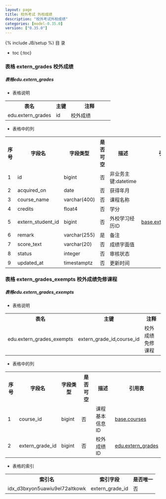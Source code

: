 ```yaml
---
layout: page
title: 校外考试 外校成绩
description: "校外考试外校成绩"
categories: [model-0.35.0]
version: ["0.35.0"]
---
```

{% include JB/setup %}
 目  录

* toc
{:toc}



### 表格 extern_grades 校外成绩
<div class="card card-info">
  <div class="card-header"><h5 id="table_edu.extern_grades">表格edu.extern_grades</h5></div>
  <div class="card-body">
<ul>
  <li>表格说明</li>
</ul>

<table class="table table-bordered table-striped table-condensed ">
<tr><th class="info_header">表名</th><th class="info_header">主键</th><th class="info_header" style="width:40%">注释</th>  </tr>
<tr><td>edu.extern_grades</td><td>id</td><td>校外成绩</td>  </tr>
</table>
<ul>
  <li>表格中的列</li>
</ul>
<table class="table table-bordered table-striped table-condensed">
<tr><th class="info_header text-center">序号</th><th class="info_header">字段名</th><th class="info_header">字段类型</th><th class="info_header text-center">是否可空</th><th class="info_header">描述</th><th class="info_header">引用表</th>  </tr>
<tr><td class="text-center">1</td><td>id</td><td>bigint</td><td class="text-center">否</td><td>非业务主键:datetime</td><td></td>  </tr>
<tr><td class="text-center">2</td><td>acquired_on</td><td>date</td><td class="text-center">否</td><td>获得年月</td><td></td>  </tr>
<tr><td class="text-center">3</td><td>course_name</td><td>varchar(400)</td><td class="text-center">否</td><td>课程名称</td><td></td>  </tr>
<tr><td class="text-center">4</td><td>credits</td><td>float4</td><td class="text-center">否</td><td>学分</td><td></td>  </tr>
<tr><td class="text-center">5</td><td>extern_student_id</td><td>bigint</td><td class="text-center">否</td><td>外校学习经历ID</td><td>            <a href="/model/base/std/core.html#表格-extern_students-外校学习经历">base.extern_students</a>
</td>  </tr>
<tr><td class="text-center">6</td><td>remark</td><td>varchar(255)</td><td class="text-center">是</td><td>备注</td><td></td>  </tr>
<tr><td class="text-center">7</td><td>score_text</td><td>varchar(20)</td><td class="text-center">否</td><td>成绩字面值</td><td></td>  </tr>
<tr><td class="text-center">8</td><td>status</td><td>integer</td><td class="text-center">否</td><td>审核状态</td><td></td>  </tr>
<tr><td class="text-center">9</td><td>updated_at</td><td>timestamptz</td><td class="text-center">否</td><td>更新时间</td><td></td>  </tr>
</table>


  </div>
</div>

### 表格 extern_grades_exempts 校外成绩免修课程
<div class="card card-info">
  <div class="card-header"><h5 id="table_edu.extern_grades_exempts">表格edu.extern_grades_exempts</h5></div>
  <div class="card-body">
<ul>
  <li>表格说明</li>
</ul>

<table class="table table-bordered table-striped table-condensed ">
<tr><th class="info_header">表名</th><th class="info_header">主键</th><th class="info_header" style="width:40%">注释</th>  </tr>
<tr><td>edu.extern_grades_exempts</td><td>extern_grade_id,course_id</td><td>校外成绩免修课程</td>  </tr>
</table>
<ul>
  <li>表格中的列</li>
</ul>
<table class="table table-bordered table-striped table-condensed">
<tr><th class="info_header text-center">序号</th><th class="info_header">字段名</th><th class="info_header">字段类型</th><th class="info_header text-center">是否可空</th><th class="info_header">描述</th><th class="info_header">引用表</th>  </tr>
<tr><td class="text-center">1</td><td>course_id</td><td>bigint</td><td class="text-center">否</td><td>课程基本信息ID</td><td>            <a href="/model/base/edu/core.html#表格-courses-课程基本信息">base.courses</a>
</td>  </tr>
<tr><td class="text-center">2</td><td>extern_grade_id</td><td>bigint</td><td class="text-center">否</td><td>校外成绩ID</td><td>            <a href="/model/edu/extern/extern.html#表格-extern_grades-校外成绩">edu.extern_grades</a>
</td>  </tr>
</table>


<ul>
  <li>表格的索引</li>
</ul>
<table class="table table-bordered table-striped table-condensed">
  <tr>
<th class="info_header">索引名</th><th class="info_header">索引字段</th><th class="info_header">是否唯一</th>  </tr>
<tr><td>idx_d3bxyon5uawiu9el72altkowk</td><td>extern_grade_id</td><td>否</td>  </tr>
</table>
  </div>
</div>
